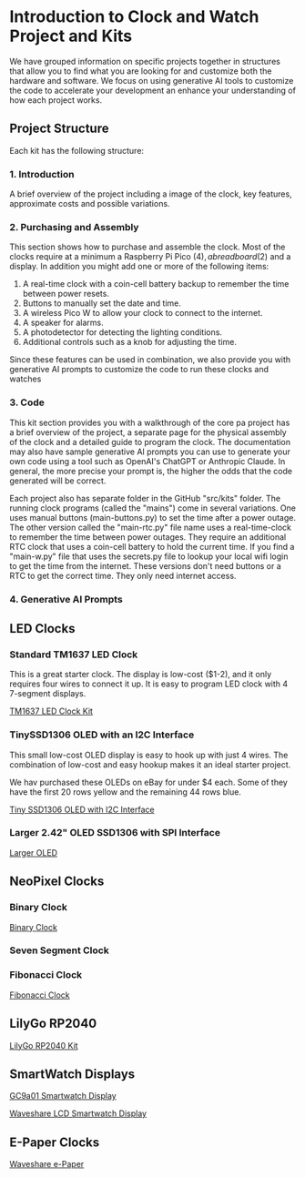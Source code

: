 # Introduction to Clock and Watch Project and Kits

We have grouped information on specific projects together in
structures that allow you to find what you are looking for
and customize both the hardware and software.  We focus on
using generative AI tools to customize the code to accelerate
your development an enhance your understanding of how each
project works.

## Project Structure

Each kit has the following structure:

### 1. Introduction

A brief overview of the project including a image of the clock, key features, approximate costs and possible variations.

### 2. Purchasing and Assembly
This section shows how to purchase and assemble the clock.  Most of
the clocks require at a minimum a Raspberry Pi Pico ($4), a breadboard ($2) and a display.  In addition you might add one or more of the following items:

1. A real-time clock with a coin-cell battery backup to remember the time between power resets.
2. Buttons to manually set the date and time.
3. A wireless Pico W to allow your clock to connect to the internet.
4. A speaker for alarms.
5. A photodetector for detecting the lighting conditions.
6. Additional controls such as a knob for adjusting the time.

Since these features can be used in combination, we also provide
you with generative AI prompts to customize the code to run these
clocks and watches

### 3. Code

This kit section provides you with a  walkthrough of the core pa
project has a brief overview of the project, a separate page for the physical assembly of the clock and a detailed guide to program the clock.  The documentation may also
have sample generative AI prompts you can use to generate your own code using a tool such as OpenAI's ChatGPT or Anthropic Claude.  In general, the more precise your prompt is, the higher the odds that the code generated will be correct.

Each project also has separate folder in the GitHub "src/kits" folder.  The running clock programs (called the "mains") come in several variations.  One uses manual buttons (main-buttons.py) to set the time after a power outage.  The other version called the "main-rtc.py" file name uses a real-time-clock to remember the time between power outages.  They require an additional RTC clock that uses a coin-cell battery to hold the current time.  If you find a "main-w.py" file that uses the secrets.py file to lookup
your local wifi login to get the time from the internet.  These versions don't need buttons or a RTC to get the correct time. They only need internet access.

### 4. Generative AI Prompts

## LED Clocks

### Standard TM1637 LED Clock

This is a great starter clock.  The display is low-cost ($1-2), and
it only requires four wires to connect it up. It is easy to program LED clock with 4 7-segment displays.

[TM1637 LED Clock Kit](./tm1637/index.md)

### TinySSD1306 OLED with an I2C Interface

This small low-cost OLED display is easy to hook up with just 4 wires.
The combination of low-cost and easy hookup makes it an ideal
starter project.

We hav purchased these OLEDs on eBay for under $4 each.  Some of
they have the first 20 rows yellow and the remaining 44 rows blue.

[Tiny SSD1306 OLED with I2C Interface](./ssd1306-i2c/index.md)

### Larger 2.42" OLED SSD1306 with SPI Interface

[Larger OLED](./oled-large/index.md)

## NeoPixel Clocks

### Binary Clock

[Binary Clock](./neopixel/binary-clock/index.md)

### Seven Segment Clock

[](./neopixel/seven-segment-clock/index.md)

### Fibonacci Clock

[Fibonacci Clock](./neopixel/fibonacci-clock/index.md)


## LilyGo RP2040

[LilyGo RP2040 Kit](./lilygo/index.md)

## SmartWatch Displays

[GC9a01 Smartwatch Display](./gc9a01/index.md)

[Waveshare LCD Smartwatch Display](./waveshare-lcd/index.md)

## E-Paper Clocks

[Waveshare e-Paper](./e-ink/index.md)

